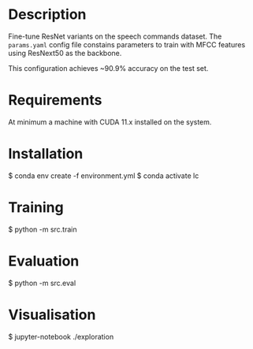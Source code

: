 # Description
Fine-tune ResNet variants on the speech commands dataset.
The ``params.yaml`` config file constains parameters to 
train with MFCC features using ResNext50 as the backbone.

This configuration achieves ~90.9% accuracy on the test set.

# Requirements
At minimum a machine with CUDA 11.x installed on the system.

# Installation
$ conda env create -f environment.yml
$ conda activate lc

# Training
$ python -m src.train

# Evaluation
$ python -m src.eval

# Visualisation
$ jupyter-notebook ./exploration

